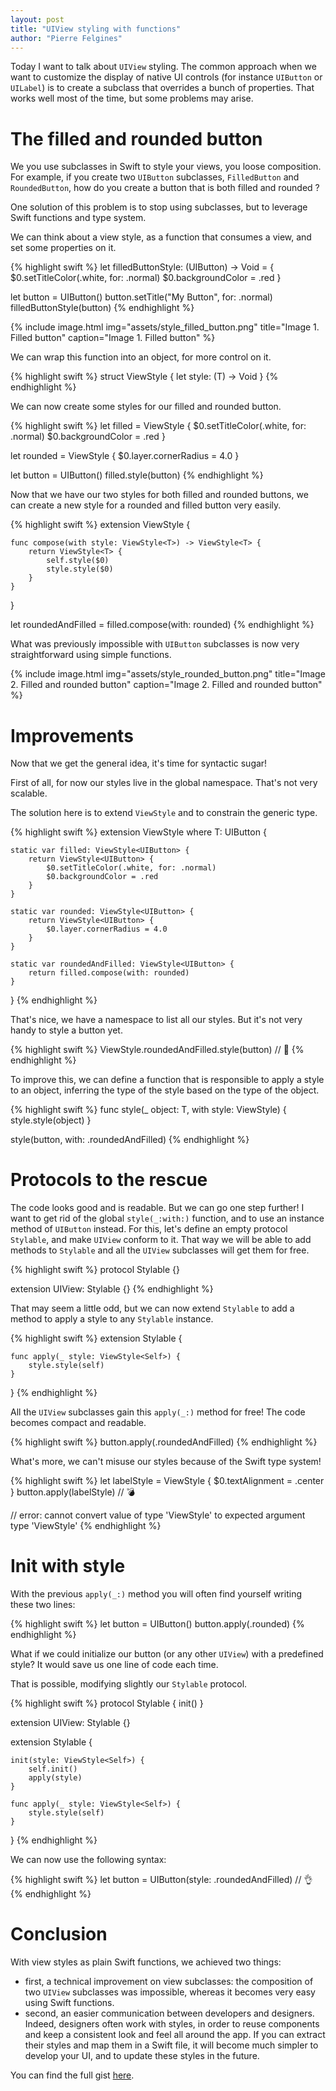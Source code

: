 ```yaml
---
layout: post
title: "UIView styling with functions"
author: "Pierre Felgines"
---
```


Today I want to talk about `UIView` styling. The common approach when we want to customize the display of native UI controls (for instance `UIButton` or `UILabel`) is to create a subclass that overrides a bunch of properties. That works well most of the time, but some problems may arise.

# The filled and rounded button

We you use subclasses in Swift to style your views, you loose composition. For example, if you create two `UIButton` subclasses, `FilledButton` and `RoundedButton`, how do you create a button that is both filled and rounded ?

One solution of this problem is to stop using subclasses, but to leverage Swift functions and type system.

We can think about a view style, as a function that consumes a view, and set some properties on it.

{% highlight swift %}
let filledButtonStyle: (UIButton) -> Void = {
    $0.setTitleColor(.white, for: .normal)
    $0.backgroundColor = .red
}

let button = UIButton()
button.setTitle("My Button", for: .normal)
filledButtonStyle(button)
{% endhighlight %}

{% include image.html
            img="assets/style_filled_button.png"
            title="Image 1. Filled button"
            caption="Image 1. Filled button" %}

We can wrap this function into an object, for more control on it.

{% highlight swift %}
struct ViewStyle<T> {
    let style: (T) -> Void
}
{% endhighlight %}

We can now create some styles for our filled and rounded button.

{% highlight swift %}
let filled = ViewStyle<UIButton> {
    $0.setTitleColor(.white, for: .normal)
    $0.backgroundColor = .red
}

let rounded = ViewStyle<UIButton> {
    $0.layer.cornerRadius = 4.0
}

let button = UIButton()
filled.style(button)
{% endhighlight %}

Now that we have our two styles for both filled and rounded buttons, we can create a new style for a rounded and filled button very easily.

{% highlight swift %}
extension ViewStyle {

    func compose(with style: ViewStyle<T>) -> ViewStyle<T> {
        return ViewStyle<T> {
            self.style($0)
            style.style($0)
        }
    }
}

let roundedAndFilled = filled.compose(with: rounded)
{% endhighlight %}

What was previously impossible with `UIButton` subclasses is now very straightforward using simple functions.

{% include image.html
            img="assets/style_rounded_button.png"
            title="Image 2. Filled and rounded button"
            caption="Image 2. Filled and rounded button" %}

# Improvements

Now that we get the general idea, it's time for syntactic sugar!

First of all, for now our styles live in the global namespace. That's not very scalable.

The solution here is to extend `ViewStyle` and to constrain the generic type.

{% highlight swift %}
extension ViewStyle where T: UIButton {

    static var filled: ViewStyle<UIButton> {
        return ViewStyle<UIButton> {
            $0.setTitleColor(.white, for: .normal)
            $0.backgroundColor = .red
        }
    }

    static var rounded: ViewStyle<UIButton> {
        return ViewStyle<UIButton> {
            $0.layer.cornerRadius = 4.0
        }
    }

    static var roundedAndFilled: ViewStyle<UIButton> {
        return filled.compose(with: rounded)
    }
}
{% endhighlight %}

That's nice, we have a namespace to list all our styles. But it's not very handy to style a button yet.

{% highlight swift %}
ViewStyle<UIButton>.roundedAndFilled.style(button) // 🙈
{% endhighlight %}

To improve this, we can define a function that is responsible to apply a style to an object, inferring the type of the style based on the type of the object.

{% highlight swift %}
func style<T>(_ object: T, with style: ViewStyle<T>) {
    style.style(object)
}

style(button, with: .roundedAndFilled)
{% endhighlight %}

# Protocols to the rescue

The code looks good and is readable. But we can go one step further! I want to get rid of the global `style(_:with:)` function, and to use an instance method of `UIButton` instead. For this, let's define an empty protocol `Stylable`, and make `UIView` conform to it. That way we will be able to add methods to `Stylable` and all the `UIView` subclasses will get them for free.

{% highlight swift %}
protocol Stylable {}

extension UIView: Stylable {}
{% endhighlight %}

That may seem a little odd, but we can now extend `Stylable` to add a method to apply a style to any `Stylable` instance.

{% highlight swift %}
extension Stylable {

    func apply(_ style: ViewStyle<Self>) {
        style.style(self)
    }
}
{% endhighlight %}

All the `UIView` subclasses gain this `apply(_:)` method for free! The code becomes compact and readable.

{% highlight swift %}
button.apply(.roundedAndFilled)
{% endhighlight %}

What's more, we can't misuse our styles because of the Swift type system!

{% highlight swift %}
let labelStyle = ViewStyle<UILabel> { $0.textAlignment = .center }
button.apply(labelStyle) // 💣

// error: cannot convert value of type 'ViewStyle<UILabel>' to expected argument type 'ViewStyle<UIButton>'
{% endhighlight %}

# Init with style

With the previous `apply(_:)` method you will often find yourself writing these two lines:

{% highlight swift %}
let button = UIButton()
button.apply(.rounded)
{% endhighlight %}

What if we could initialize our button (or any other `UIView`) with a predefined style? It would save us one line of code each time.

That is possible, modifying slightly our `Stylable` protocol.

{% highlight swift %}
protocol Stylable {
    init()
}

extension UIView: Stylable {}

extension Stylable {

    init(style: ViewStyle<Self>) {
        self.init()
        apply(style)
    }

    func apply(_ style: ViewStyle<Self>) {
        style.style(self)
    }
}
{% endhighlight %}

We can now use the following syntax:

{% highlight swift %}
let button = UIButton(style: .roundedAndFilled) // 👌
{% endhighlight %}

# Conclusion

With view styles as plain Swift functions, we achieved two things:
- first, a technical improvement on view subclasses: the composition of two `UIView` subclasses was impossible, whereas it becomes very easy using Swift functions.
- second, an easier communication between developers and designers. Indeed, designers often work with styles, in order to reuse components and keep a consistent look and feel all around the app. If you can extract their styles and map them in a Swift file, it will become much simpler to develop your UI, and to update these styles in the future.

You can find the full gist [here](https://gist.github.com/felginep/0148b40e26b19d07e81c2e1e4f2ff3d2).


